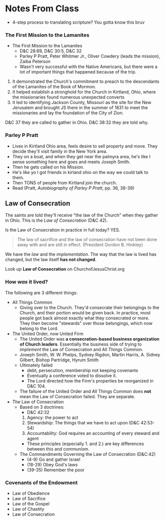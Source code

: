 # Notes From Class
* 4-step process to translating scripture? You gotta know this bruv

### The First Mission to the Lamanites
* The First Mission to the Lamanites
	* D&C 28:89, D&C 30:5, D&C 32
	* Parley P Pratt, Peter Whitmer Jr., Oliver Cowdery (leads the mission), Zaiba Peterson
	* Wasn't very successful with the Native Americans, but there were a lot of important things that happened because of the trip.

1. It demonstrated the Church's commitment to preach to the descendants of the Lamanites of the Book of Mormon.
2. It helped establish a stronghold for the Church in Kirtland, Ohio, where the missionaries found numerous unexpected converts
3. It led to identifying Jackson County, Missouri as the site for the New Jerusalem and brought JS there in the summer of 1831 to meet the missionaries and lay the foundation of the City of Zion.

D&C 37 they are called to gather in Ohio. D&C 38:32 they are told why.

### Parley P Pratt
* Lives in Kirtland Ohio area, feels desire to sell property and move. They decide they'll visit family in the New York area.
* They on a boat, and when they get near the palmyra area, he's like I sense something here and goes and meets Joseph Smith.
* Then he gets called on his Mission.
* He's like yo I got friends in kirland ohio on the way we could talk to them.
* Then TONS of people from Kirtland join the church.
* Read (Pratt, *Autobiography of Parley P Pratt*, pp. 36, 38-39)

## Law of Consecration
The saints are told they'll receive "the law of the Church" when they gather in Ohio. This is the *Law of Consecration* (D&C 42).

Is the Law of Consecration in practice in full today? YES.

> The law of sacrifice and the law of consecration have not been done away with and are still in effect. (President Gordon B. Hinkley)

We have the *law* and the *implementation*. The way that the law is lived has changed, but the law itself **has not changed**.

Look up **Law of Consecration** on ChurchofJesusChrist.org

### How *was* it lived?
The following are 3 different things:
* All Things Common
	* Giving over to the Church. They'd consecrate their belongings to the Church, and their portion would be given back. In practice, most people got back almost exactly what they consecrated or more. They then become "stewards" over those belongings, which now belong to the Lord.
* The United Order, now United Firm
	* The United Order was **a consecration-based business organization of Church leaders**. Essentially the business side of trying to *implement* the Law of Consecration and All Things Common.
	* Joseph Smith, W. W. Phelps, Sydney Rigdon, Martin Harris, A. Sidney Gilbert, Bishop Partridge, Hyrum Smith
	* Ultimately failed
		* debt, persecution, membership not keeping covenants
		* Eventually a conference voted to dissolve it.
		* The Lord directed how the Firm's properties be reorganized in D&C 104.
	* The failure of the United Order and All Things Common does **not** mean the Law of Consecration failed. They are separate.
* The Law of Consecration
	* Based on 3 doctrines:
		* D&C 42:32
		1. Agency: the power to act
		2. Stewardship: The things that we have to act upon (D&C 42:53-54)
		3. Accountability: God requires an accounting of every steward and agent
		* These principles (especially 1. and 2.) are key differences between this and communism.
	* The Commandments Governing the Law of Consecration (D&C:42)
		* (4-9) Go and gather Israel
		* (18-29) Obey God's laws
		* (39-35) Remember the poor


### Covenants of the Endowment
* Law of Obedience
* Law of Sacrifice
* Law of the Gospel
* Law of Chastity
* Law of Consecration
